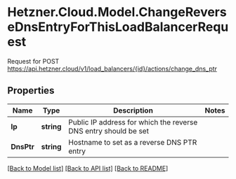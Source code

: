 # Hetzner.Cloud.Model.ChangeReverseDnsEntryForThisLoadBalancerRequest
Request for POST https://api.hetzner.cloud/v1/load_balancers/{id}/actions/change_dns_ptr

## Properties

Name | Type | Description | Notes
------------ | ------------- | ------------- | -------------
**Ip** | **string** | Public IP address for which the reverse DNS entry should be set | 
**DnsPtr** | **string** | Hostname to set as a reverse DNS PTR entry | 

[[Back to Model list]](../../README.md#documentation-for-models) [[Back to API list]](../../README.md#documentation-for-api-endpoints) [[Back to README]](../../README.md)

